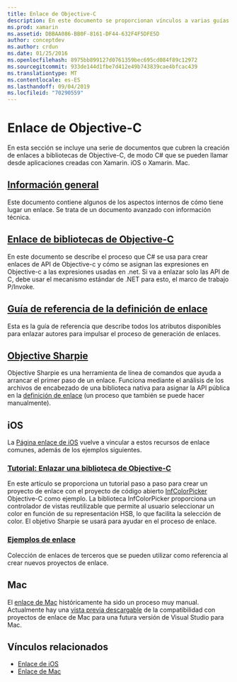 ```yaml
---
title: Enlace de Objective-C
description: En este documento se proporcionan vínculos a varias guías que describen cómo C# crear enlaces a código de Objective-C, lo que permite a los desarrolladores usar bibliotecas de uso no estándar en aplicaciones de Xamarin.
ms.prod: xamarin
ms.assetid: DBBAA086-BB0F-8161-DF44-632F4F5DFE5D
author: conceptdev
ms.author: crdun
ms.date: 01/25/2016
ms.openlocfilehash: 8975bb899127d0761359bec695cd084f89c12972
ms.sourcegitcommit: 933de144d1fbe7d412e49b743839cae4bfcac439
ms.translationtype: MT
ms.contentlocale: es-ES
ms.lasthandoff: 09/04/2019
ms.locfileid: "70290559"
---
```

# <a name="binding-objective-c"></a>Enlace de Objective-C

En esta sección se incluye una serie de documentos que cubren la creación de enlaces a bibliotecas de Objective-C, de modo C# que se pueden llamar desde aplicaciones creadas con Xamarin. iOS o Xamarin. Mac.

## <a name="overviewcross-platformmaciosbindingoverviewmd"></a>[Información general](~/cross-platform/macios/binding/overview.md)

Este documento contiene algunos de los aspectos internos de cómo tiene lugar un enlace. Se trata de un documento avanzado con información técnica.

## <a name="binding-objective-c-librariescross-platformmaciosbindingobjective-c-librariesmd"></a>[Enlace de bibliotecas de Objective-C](~/cross-platform/macios/binding/objective-c-libraries.md)

En este documento se describe el proceso que C# se usa para crear enlaces de API de Objective-c y cómo se asignan las expresiones en Objective-c a las expresiones usadas en .net.
Si va a enlazar solo las API de C, debe usar el mecanismo estándar de .NET para esto, el marco de trabajo P/Invoke.

## <a name="binding-definition-reference-guidecross-platformmaciosbindingbinding-types-referencemd"></a>[Guía de referencia de la definición de enlace](~/cross-platform/macios/binding/binding-types-reference.md)

Esta es la guía de referencia que describe todos los atributos disponibles para enlazar autores para impulsar el proceso de generación de enlaces.


## <a name="objective-sharpiecross-platformmaciosbindingobjective-sharpieindexmd"></a>[Objective Sharpie](~/cross-platform/macios/binding/objective-sharpie/index.md)

Objective Sharpie es una herramienta de línea de comandos que ayuda a arrancar el primer paso de un enlace. Funciona mediante el análisis de los archivos de encabezado de una biblioteca nativa para asignar la API pública en la [definición de enlace](~/cross-platform/macios/binding/objective-c-libraries.md) (un proceso que también se puede hacer manualmente).

## <a name="ios"></a>iOS

La [Página enlace de iOS](~/ios/platform/binding-objective-c/index.md) vuelve a vincular a estos recursos de enlace comunes, además de los ejemplos siguientes.

### <a name="walkthrough-binding-an-objective-c-libraryiosplatformbinding-objective-cwalkthroughmd"></a>[Tutorial: Enlazar una biblioteca de Objective-C](~/ios/platform/binding-objective-c/walkthrough.md)

En este artículo se proporciona un tutorial paso a paso para crear un proyecto de enlace con el proyecto de código abierto [InfColorPicker](https://github.com/InfinitApps/InfColorPicker) Objective-C como ejemplo. La biblioteca InfColorPicker proporciona un controlador de vistas reutilizable que permite al usuario seleccionar un color en función de su representación HSB, lo que facilita la selección de color. El objetivo Sharpie se usará para ayudar en el proceso de enlace.

### <a name="binding-sampleshttpsgithubcommonomonotouch-bindings"></a>[Ejemplos de enlace](https://github.com/mono/monotouch-bindings)

Colección de enlaces de terceros que se pueden utilizar como referencia al crear nuevos proyectos de enlace.

## <a name="mac"></a>Mac

El [enlace de Mac](~/mac/platform/binding.md) históricamente ha sido un proceso muy manual. Actualmente hay una [vista previa descargable](https://forums.xamarin.com/discussion/59760/xamarin-mac-binding-project-preview) de la compatibilidad con proyectos de enlace de Mac para una futura versión de Visual Studio para Mac.

## <a name="related-links"></a>Vínculos relacionados

- [Enlace de iOS](~/ios/platform/binding-objective-c/index.md)
- [Enlace de Mac](~/mac/platform/binding.md)
